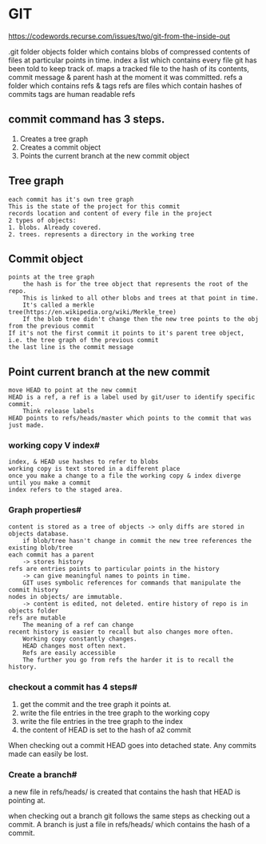 # GIT

https://codewords.recurse.com/issues/two/git-from-the-inside-out

.git folder
	objects
		folder which contains blobs of compressed contents of files at particular points in time.
	index
		a list which contains every file git has been told to keep track of.
		maps a tracked file to the hash of its contents, commit message & parent hash at the moment it was committed.
	refs
		a folder which contains refs & tags
		refs are files which contain hashes of commits
		tags are human readable refs


## commit command has 3 steps.
1. Creates a tree graph
2. Creates a commit object
3. Points the current branch at the new commit object

## Tree graph
	each commit has it's own tree graph
	This is the state of the project for this commit
	records location and content of every file in the project
	2 types of objects:
	1. blobs. Already covered.
	2. trees. represents a directory in the working tree

## Commit object
	points at the tree graph
		the hash is for the tree object that represents the root of the repo.
		This is linked to all other blobs and trees at that point in time.
		It's called a merkle tree(https://en.wikipedia.org/wiki/Merkle_tree)
		If the blob tree didn't change then the new tree points to the obj from the previous commit
	If it's not the first commit it points to it's parent tree object, i.e. the tree graph of the previous commit
	the last line is the commit message


## Point current branch at the new commit
	move HEAD to point at the new commit
	HEAD is a ref, a ref is a label used by git/user to identify specific commit.
		Think release labels
	HEAD points to refs/heads/master which points to the commit that was just made.


### working copy V index#
	index, & HEAD use hashes to refer to blobs
	working copy is text stored in a different place
	once you make a change to a file the working copy & index diverge until you make a commit
	index refers to the staged area.


### Graph properties#
	content is stored as a tree of objects -> only diffs are stored in objects database.
		if blob/tree hasn't change in commit the new tree references the existing blob/tree
	each commit has a parent
		-> stores history
	refs are entries points to particular points in the history
		-> can give meaningful names to points in time.
		GIT uses symbolic references for commands that manipulate the commit history
	nodes in objects/ are immutable.
		-> content is edited, not deleted. entire history of repo is in objects folder
	refs are mutable
		The meaning of a ref can change
	recent history is easier to recall but also changes more often.
		Working copy constantly changes.
		HEAD changes most often next.
		Refs are easily accessible
		The further you go from refs the harder it is to recall the history.


### checkout a commit has 4 steps#
1. get the commit and the tree graph it points at.
2. write the file entries in the tree graph to the working copy
3. write the file entries in the tree graph to the index
4. the content of HEAD is set to the hash of a2 commit

When checking out a commit HEAD goes into detached state.
Any commits made can easily be lost.

### Create a branch#
a new file in refs/heads/ is created that contains the hash that HEAD is pointing at.

when checking out a branch git follows the same steps as checking out a commit.
A branch is just a file in refs/heads/ which contains the hash of a commit.
